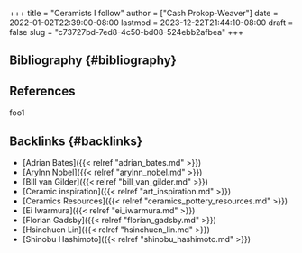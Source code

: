 +++
title = "Ceramists I follow"
author = ["Cash Prokop-Weaver"]
date = 2022-01-02T22:39:00-08:00
lastmod = 2023-12-22T21:44:10-08:00
draft = false
slug = "c73727bd-7ed8-4c50-bd08-524ebb2afbea"
+++

## Bibliography {#bibliography}

## References

<style>.csl-entry{text-indent: -1.5em; margin-left: 1.5em;}</style><div class="csl-bib-body">
</div>

foo1


## Backlinks {#backlinks}

-   [Adrian Bates]({{< relref "adrian_bates.md" >}})
-   [Arylnn Nobel]({{< relref "arylnn_nobel.md" >}})
-   [Bill van Gilder]({{< relref "bill_van_gilder.md" >}})
-   [Ceramic inspiration]({{< relref "art_inspiration.md" >}})
-   [Ceramics Resources]({{< relref "ceramics_pottery_resources.md" >}})
-   [Ei Iwarmura]({{< relref "ei_iwarmura.md" >}})
-   [Florian Gadsby]({{< relref "florian_gadsby.md" >}})
-   [Hsinchuen Lin]({{< relref "hsinchuen_lin.md" >}})
-   [Shinobu Hashimoto]({{< relref "shinobu_hashimoto.md" >}})
